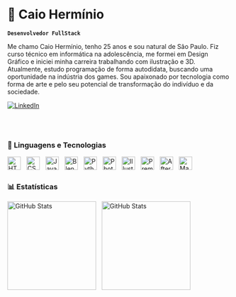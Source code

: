 # 🧐 Caio Hermínio

**`Desenvolvedor FullStack`**

Me chamo Caio Hermínio, tenho 25 anos e sou natural de São Paulo. Fiz curso técnico em informática na adolescência, me formei em Design Gráfico e iniciei minha carreira trabalhando com ilustração e 3D. Atualmente, estudo programação de forma autodidata, buscando uma oportunidade na indústria dos games. Sou apaixonado por tecnologia como forma de arte e pelo seu potencial de transformação do indivíduo e da sociedade.

<p align="left">
  <a href="https://www.linkedin.com/in/caio-hermínio-a670b62a8/" target="_blank">
    <img 
      alt="LinkedIn" 
      title="Conecte-se comigo no LinkedIn" 
      src="https://img.shields.io/badge/LinkedIn-%230077B5.svg?style=for-the-badge&logo=linkedin&logoColor=white" 
    />
  </a>
</p>


<br/>
<br/>

### 🤖 Linguagens e Tecnologias

<img 
    align="left" 
    alt="HTML"
    title="HTML" 
    width="30px" 
    style="padding-right: 10px;" 
    src="https://cdn.jsdelivr.net/gh/devicons/devicon@latest/icons/html5/html5-original.svg" 
/>
<img 
    align="left" 
    alt="CSS" 
    title="CSS"
    width="30px" 
    style="padding-right: 10px;" 
    src="https://cdn.jsdelivr.net/gh/devicons/devicon@latest/icons/css3/css3-original.svg" 
/>
<img 
    align="left" 
    alt="JavaScript" 
    title="JavaScript"
    width="30px" 
    style="padding-right: 10px;" 
    src="https://cdn.jsdelivr.net/gh/devicons/devicon@latest/icons/javascript/javascript-original.svg" 
  />
<img 
    align="left" 
    alt="Blender" 
    title="Blender"
    width="30px" 
    style="padding-right: 10px;" 
    src="https://cdn.jsdelivr.net/gh/devicons/devicon@latest/icons/blender/blender-original.svg" 
  />
<img 
    align="left" 
    alt="Python" 
    title="Python"
    width="30px" 
    style="padding-right: 10px;" 
    src="https://cdn.jsdelivr.net/gh/devicons/devicon@latest/icons/python/python-original.svg" 
  />
<img 
    align="left" 
    alt="Photoshop" 
    title="Photoshop"
    width="30px" 
    style="padding-right: 10px;" 
    src="https://cdn.jsdelivr.net/gh/devicons/devicon@latest/icons/photoshop/photoshop-original.svg" 
  />

<img 
    align="left" 
    alt="Illustrator" 
    title="Illustrator"
    width="30px" 
    style="padding-right: 10px;" 
    src="https://cdn.jsdelivr.net/gh/devicons/devicon@latest/icons/illustrator/illustrator-plain.svg" 
  />

<img 
    align="left" 
    alt="Premierepro" 
    title="Premierepro"
    width="30px" 
    style="padding-right: 10px;" 
    src="https://cdn.jsdelivr.net/gh/devicons/devicon@latest/icons/premierepro/premierepro-original.svg" 
  />  

<img 
    align="left" 
    alt="Aftereffects" 
    title="Aftereffects"
    width="30px" 
    style="padding-right: 10px;" 
    src="https://cdn.jsdelivr.net/gh/devicons/devicon@latest/icons/aftereffects/aftereffects-original.svg" 
  />  

<img 
    align="left" 
    alt="Maya" 
    title="Maya"
    width="30px" 
    style="padding-right: 10px;" 
    src="https://cdn.jsdelivr.net/gh/devicons/devicon@latest/icons/maya/maya-original.svg" 
  /> 

<br/>
<br/>

### 📊 Estatísticas

<p>
  <img 
    align="left" 
    alt="GitHub Stats" 
    height="200" 
    style="padding-right: 10px;" 
    src="https://github-readme-stats.vercel.app/api?username=CaioHerminio&show_icons=true&theme=tokyonight&include_all_commits=true&locale=pt-br" 
  />

<img 
      align="left" 
      alt="GitHub Stats" 
      height="200" 
      src="https://github-readme-stats.vercel.app/api/top-langs/?username=CaioHerminio&theme=tokyonight&layout=compact&custom_title=Tecnologias&langs_count=9" 
  />
